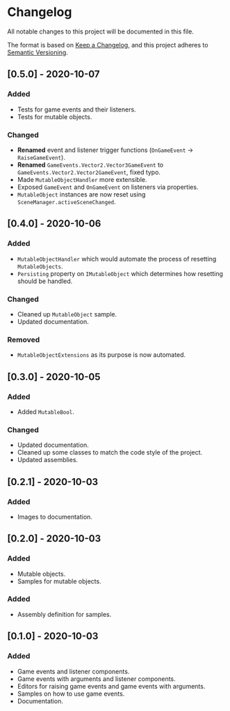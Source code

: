 ﻿# Changelog
All notable changes to this project will be documented in this file.

The format is based on [Keep a Changelog](https://keepachangelog.com/en/1.0.0/),
and this project adheres to [Semantic Versioning](https://semver.org/spec/v2.0.0.html).

## [0.5.0] - 2020-10-07

### Added
- Tests for game events and their listeners.
- Tests for mutable objects.

### Changed
- **Renamed** event and listener trigger functions (`OnGameEvent` -> `RaiseGameEvent`).
- **Renamed** `GameEvents.Vector2.Vector3GameEvent` to `GameEvents.Vector2.Vector2GameEvent`, fixed typo.
- Made `MutableObjectHandler` more extensible.
- Exposed `GameEvent` and `OnGameEvent` on listeners via properties.
- `MutableObject` instances are now reset using `SceneManager.activeSceneChanged`.

## [0.4.0] - 2020-10-06

### Added
- `MutableObjectHandler` which would automate the process of resetting `MutableObjects`.
- `Persisting` property on `IMutableObject` which determines how resetting should be handled.

### Changed
- Cleaned up `MutableObject` sample.
- Updated documentation.

### Removed
- `MutableObjectExtensions` as its purpose is now automated.

## [0.3.0] - 2020-10-05

### Added
- Added `MutableBool`.

### Changed
- Updated documentation.
- Cleaned up some classes to match the code style of the project.
- Updated assemblies.

## [0.2.1] - 2020-10-03

### Added
- Images to documentation.

## [0.2.0] - 2020-10-03

### Added
- Mutable objects.
- Samples for mutable objects.

### Added
- Assembly definition for samples.

## [0.1.0] - 2020-10-03

### Added
- Game events and listener components.
- Game events with arguments and listener components.
- Editors for raising game events and game events with arguments.
- Samples on how to use game events.
- Documentation.
